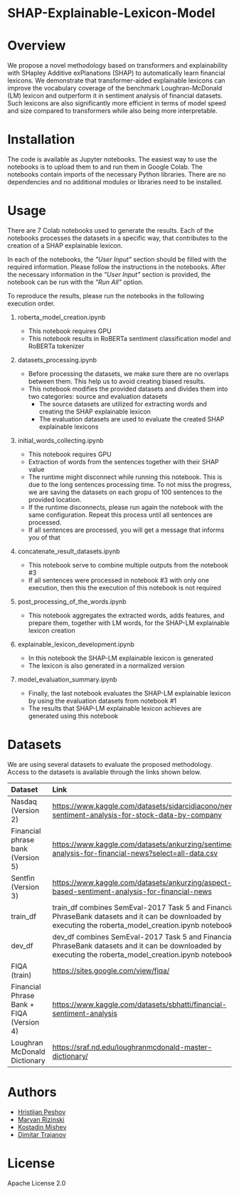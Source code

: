 # SHAP-Explainable-Lexicon-Model


# Overview

We propose a novel methodology based on transformers and explainability with SHapley Additive exPlanations (SHAP) to automatically learn financial lexicons. We demonstrate that transformer-aided explainable lexicons can improve the vocabulary coverage of the benchmark Loughran-McDonald (LM) lexicon and outperform it in sentiment analysis of financial datasets. Such lexicons are also significantly more efficient in terms of model speed and size compared to transformers while also being more interpretable.

# Installation
The code is available as Jupyter notebooks. The easiest way to use the notebooks is to upload them to and run them in Google Colab. The notebooks contain imports of the necessary Python libraries. There are no dependencies and no additional modules or libraries need to be installed.

# Usage
There are 7 Colab notebooks used to generate the results. Each of the notebooks processes the datasets in a specific way, that contributes to the creation of a SHAP explainable lexicon. 

In each of the notebooks, the _"User Input"_ section should be filled with the required information. Please follow the instructions in the notebooks. 
After the necessary information in the _"User Input"_ section is provided, the notebook can be run with the _"Run All"_ option.

To reproduce the results, please run the notebooks in the following execution order.

1. roberta_model_creation.ipynb
    - This notebook requires GPU
    - This notebook results in RoBERTa sentiment classification model and RoBERTa tokenizer

2. datasets_processing.ipynb
    - Before processing the datasets, we make sure there are no overlaps between them. This help us to avoid creating biased results. 
    - This notebook modifies the provided datasets and divides them into two categories: source and evaluation datasets
      - The source datasets are utilized for extracting words and creating the SHAP explainable lexicon
      - The evaluation datasets are used to evaluate the created SHAP explainable lexicons
  
3. initial_words_collecting.ipynb
    - This notebook requires GPU
    - Extraction of words from the sentences together with their SHAP value
    - The runtime might disconnect while running this notebook. This is due to the long sentences processing time. To not miss the progress, we are saving the datasets on each gropu of 100 sentences to the provided location.
    - If the runtime disconnects, please run again the notebook with the same configuration. Repeat this process until all sentences are processed.
    - If all sentences are processed, you will get a message that informs you of that

4. concatenate_result_datasets.ipynb
    - This notebook serve to combine multiple outputs from the notebook #3
    - If all sentences were processed in notebook #3 with only one execution, then this the execution of this notebook is not required

5. post_processing_of_the_words.ipynb
    - This notebook aggregates the extracted words, adds features, and prepare them, together with LM words, for the SHAP-LM explainable lexicon creation
  
6. explainable_lexicon_development.ipynb
    - In this notebook the SHAP-LM explainable lexicon is generated
    - The lexicon is also generated in a normalized version
  
7. model_evaluation_summary.ipynb
    - Finally, the last notebook evaluates the SHAP-LM explainable lexicon by using the evaluation datasets from notebook #1
    - The results that SHAP-LM explainable lexicon achieves are generated using this notebook

# Datasets
We are using several datasets to evaluate the proposed methodology. Access to the datasets is available through the links shown below.

| Dataset | Link |
| :--------------- |:-------------------|
| Nasdaq (Version 2) | https://www.kaggle.com/datasets/sidarcidiacono/news-sentiment-analysis-for-stock-data-by-company |
| Financial phrase bank (Version 5) | https://www.kaggle.com/datasets/ankurzing/sentiment-analysis-for-financial-news?select=all-data.csv |
| Sentfin (Version 3) | https://www.kaggle.com/datasets/ankurzing/aspect-based-sentiment-analysis-for-financial-news |
| train_df | train_df combines SemEval-2017 Task 5 and Financial PhraseBank datasets and it can be downloaded by executing the roberta_model_creation.ipynb notebook |
| dev_df | dev_df combines SemEval-2017 Task 5 and Financial PhraseBank datasets and it can be downloaded by executing the roberta_model_creation.ipynb notebook |
| FIQA (train) | https://sites.google.com/view/fiqa/ |
| Financial Phrase Bank + FIQA (Version 4) | https://www.kaggle.com/datasets/sbhatti/financial-sentiment-analysis |
| Loughran McDonald Dictionary | https://sraf.nd.edu/loughranmcdonald-master-dictionary/ |

# Authors
- [Hristijan Peshov](https://github.com/hristijanpeshov)
- [Maryan Rizinski](https://github.com/rizinski)
- [Kostadin Mishev](https://github.com/kokimishev)
- [Dimitar Trajanov](https://github.com/trajanov)

# License
Apache License 2.0
